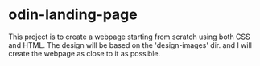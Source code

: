 # odin-landing-page

This project is to create a webpage starting from scratch using both CSS
and HTML. The design will be based on the 'design-images' dir. and I will create the webpage as close to it as possible.

